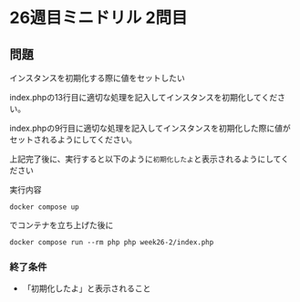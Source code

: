 # 26週目ミニドリル 2問目

## 問題

インスタンスを初期化する際に値をセットしたい


index.phpの13行目に適切な処理を記入してインスタンスを初期化してください。

index.phpの9行目に適切な処理を記入してインスタンスを初期化した際に値がセットされるようにしてください。


上記完了後に、実行すると以下のように`初期化したよ`と表示されるようにしてください

実行内容
```
docker compose up
```

でコンテナを立ち上げた後に

```
docker compose run --rm php php week26-2/index.php
```

### 終了条件
  - 「初期化したよ」と表示されること
